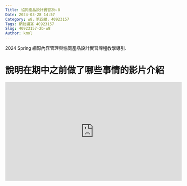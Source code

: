 ```yaml
---
Title: 協同產品設計實習2b-8
Date: 2024-03-28 14:57
Category: w8，第四組，40923157
Tags: 網誌編寫 40923157
Slug: 40923157-2b-w8
Author: kmol
---
```


2024 Spring 網際內容管理與協同產品設計實習課程教學導引.

<!-- PELICAN_END_SUMMARY -->
# 說明在期中之前做了哪些事情的影片介紹

<iframe width="560" height="315" src="https://www.youtube.com/embed/F5h1D-UxVX4?si=ra2P8XnTRUJdVqQE" title="YouTube video player" frameborder="0" allow="accelerometer; autoplay; clipboard-write; encrypted-media; gyroscope; picture-in-picture; web-share" referrerpolicy="strict-origin-when-cross-origin" allowfullscreen></iframe>

